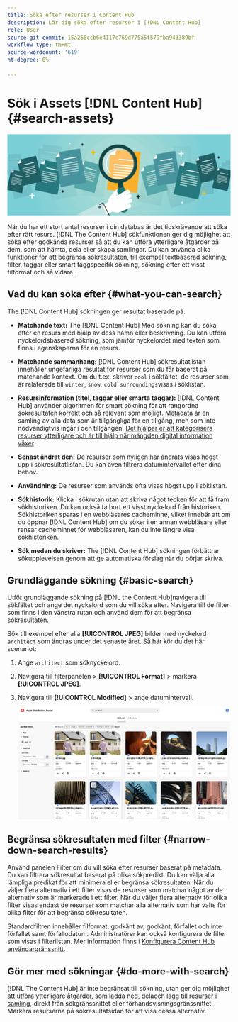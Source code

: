 ```yaml
---
title: Söka efter resurser i Content Hub
description: Lär dig söka efter resurser i [!DNL Content Hub]
role: User
source-git-commit: 15a266ccb6e4117c769d775a5f579fba943389bf
workflow-type: tm+mt
source-wordcount: '619'
ht-degree: 0%

---
```



# Sök i Assets [!DNL Content Hub] {#search-assets}

![Dela resurser - bannerbild](assets/search.png)

När du har ett stort antal resurser i din databas är det tidskrävande att söka efter rätt resurs. [!DNL The Content Hub] sökfunktionen ger dig möjlighet att söka efter godkända resurser så att du kan utföra ytterligare åtgärder på dem, som att hämta, dela eller skapa samlingar. Du kan använda olika funktioner för att begränsa sökresultaten, till exempel textbaserad sökning, filter, taggar eller smart taggspecifik sökning, sökning efter ett visst filformat och så vidare.

## Vad du kan söka efter  {#what-you-can-search}

The [!DNL Content Hub] sökningen ger resultat baserade på:

* **Matchande text:** The [!DNL Content Hub] Med sökning kan du söka efter en resurs med hjälp av dess namn eller beskrivning. Du kan utföra nyckelordsbaserad sökning, som jämför nyckelordet med texten som finns i egenskaperna för en resurs.

* **Matchande sammanhang:** [!DNL Content Hub] sökresultatlistan innehåller ungefärliga resultat för resurser som du får baserat på matchande kontext. Om du t.ex. skriver `cool` i sökfältet, de resurser som är relaterade till `winter`, `snow`, `cold surroundings`visas i söklistan.

* **Resursinformation (titel, taggar eller smarta taggar):** [!DNL Content Hub] använder algoritmen för smart sökning för att rangordna sökresultaten korrekt och så relevant som möjligt. [Metadata](#asset-properties.md) är en samling av alla data som är tillgängliga för en tillgång, men som inte nödvändigtvis ingår i den tillgången. [Det hjälper er att kategorisera resurser ytterligare och är till hjälp när mängden digital information växer](/help/assets/configure-content-hub-ui-options.md##configure-metadata-search-content-hub).

* **Senast ändrat den:** De resurser som nyligen har ändrats visas högst upp i sökresultatlistan. Du kan även filtrera datumintervallet efter dina behov.

* **Användning:** De resurser som används ofta visas högst upp i söklistan.

* **Sökhistorik:** Klicka i sökrutan utan att skriva något tecken för att få fram sökhistoriken. Du kan också ta bort ett visst nyckelord från historiken. Sökhistoriken sparas i en webbläsares cacheminne, vilket innebär att om du öppnar [!DNL Content Hub] om du söker i en annan webbläsare eller rensar cacheminnet för webbläsaren, kan du inte längre visa sökhistoriken.

* **Sök medan du skriver:** The [!DNL Content Hub] sökningen förbättrar sökupplevelsen genom att ge automatiska förslag när du börjar skriva.

## Grundläggande sökning {#basic-search}

Utför grundläggande sökning på [!DNL the Content Hub]navigera till sökfältet och ange det nyckelord som du vill söka efter. Navigera till de filter som finns i den vänstra rutan och använd dem för att begränsa sökresultaten.

Sök till exempel efter alla **[!UICONTROL JPEG]** bilder med nyckelord `architect` som ändras under det senaste året. Så här kör du det här scenariot:

1. Ange `architect` som söknyckelord.

1. Navigera till filterpanelen > **[!UICONTROL Format]** > markera **[!UICONTROL JPEG]**.

1. Navigera till **[!UICONTROL Modified]** > ange datumintervall.

   ![Grundläggande sökning](assets/basic-search.png)

## Begränsa sökresultaten med filter {#narrow-down-search-results}

Använd panelen Filter om du vill söka efter resurser baserat på metadata. Du kan filtrera sökresultat baserat på olika sökpredikt. Du kan välja alla lämpliga predikat för att minimera eller begränsa sökresultaten. När du väljer flera alternativ i ett filter visas de resurser som matchar något av de alternativ som är markerade i ett filter. När du väljer flera alternativ för olika filter visas endast de resurser som matchar alla alternativ som har valts för olika filter för att begränsa sökresultaten.

Standardfiltren innehåller filformat, godkänt av, godkänt, förfallet och inte förfallet samt förfallodatum. Administratörer kan också konfigurera de filter som visas i filterlistan. Mer information finns i [Konfigurera Content Hub användargränssnitt](configure-content-hub-ui-options.md#configure-filters-content-hub).

<!--

<table>
    <tbody>
     <tr>
      <th><strong>Search Predicate</strong></th>
      <th><strong>Description</strong></th>
      <th><strong>Properties</strong></th>
     </tr>
     <tr>
      <td> Campaigns </td>
      <td> Allows you to search using planned activity performed to take any particular action. For example, advertisement campaign run on Ferrari to know the understand the interests of people using number of clicks people perform.</td>
      <td>NA</td>
     </tr>
     <tr>
      <td> Channels </td>
      <td> Helps you to understand the path from where the asset is coming from. For example, web, social media, books, catalog, etc.</td>
      <td>NA</td>
     </tr>
     <tr>
      <td> Region </td>
      <td> Helps you to understand the location where the asset is created. For example, Japan, EMEA, Worldwide, etc.</td>
      <td>NA</td>
     </tr>
     <tr>
      <td> Keywords </td>
      <td> Keyword helps you search using terms or the words that you enter based on the topic. For example, images, low-resolution, etc.</td>
      <td>NA</td>
     </tr>
     <tr>
      <td> Timeframe </td>
      <td> Helps you search assets using timeline. For example, search by year 2024, Q3 2023, etc.</td>
      <td>NA</td>
     </tr>
     <tr>
      <td>File format</td>
      <td>Composition of an asset. The supported assets include image, document, video, printable media, and so on.</td>
      <td>
        <ul>
            <li>[!UICONTROL JPEG]</li> 
            <li>[!UICONTROL Quicktime]</li> 
            <li>[!UICONTROL PNG]</li> 
            <li>[!UICONTROL WebP]</li> 
            <li>[!UICONTROL MP4]</li> 
            <li>[!UICONTROL Plain]</li> 
            <li>[!UICONTROL PDF]</li>
            <li>[!UICONTROL SVG + XML]</li>
        </ul>
      </td>
     </tr>
     <tr>
      <td>Tags</td>
      <td>Tags help you categorize assets that can be browsed and searched more efficiently based on hierarchical taxonomies.</td>
      <td>
        <ul>
            <li>Field label</li>
            <li>Property name</li>
            <li>Path</li>
            <li>Description</li>
        </ul>
      </td>
     </tr>
     <!--<tr>
      <td>Subject</td>
      <td>Classification of assets based on their theme. For example, colorful, hiking, outdoors.</td>
      <td>NA</td>
     </tr>
          <tr>
      <td>Last modified</td>
      <td>Search assets based on their last modification. Specify the date range using the Start date and End date fields.</td>
      <td>
        <ul>
            <li>Range text (From)</li> 
            <li>Range text (To) </li>
        </ul>
      </td>
     </tr>    
     <!--<tr>
      <td>Asset ID</td>
      <td>Unique number that identifies the asset.</td>
      <td>NA</td>
     </tr>
     <tr>
      <td> Colors </td>
      <td> Helps you search assets using colors that are automatically identified in an asset using Adobe's Sensei AI capabilities.</td>
      <td>NA</td>
     </tr>  
    </tbody>
   </table>

-->

## Gör mer med sökningar {#do-more-with-search}

[!DNL The Content Hub] är inte begränsat till sökning, utan ger dig möjlighet att utföra ytterligare åtgärder, som [ladda ned](download-assets-content-hub.md), [dela](share-assets-content-hub.md)och [lägg till resurser i samling](collections-content-hub.md), direkt från sökgränssnittet eller förhandsvisningsgränssnittet. Markera resurserna på sökresultatsidan för att visa dessa alternativ.
